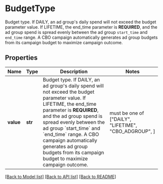 # BudgetType

Budget type. If DAILY, an ad group's daily spend will not exceed the budget parameter value. If LIFETIME, the end_time parameter is **REQUIRED**, and the ad group spend is spread evenly between the ad group `start_time` and `end_time` range. A CBO campaign automatically generates ad group budgets from its campaign budget to maximize campaign outcome.

## Properties
Name | Type | Description | Notes
------------ | ------------- | ------------- | -------------
**value** | **str** | Budget type. If DAILY, an ad group&#39;s daily spend will not exceed the budget parameter value. If LIFETIME, the end_time parameter is **REQUIRED**, and the ad group spend is spread evenly between the ad group &#x60;start_time&#x60; and &#x60;end_time&#x60; range. A CBO campaign automatically generates ad group budgets from its campaign budget to maximize campaign outcome. |  must be one of ["DAILY", "LIFETIME", "CBO_ADGROUP", ]

[[Back to Model list]](../README.md#documentation-for-models) [[Back to API list]](../README.md#documentation-for-api-endpoints) [[Back to README]](../README.md)



